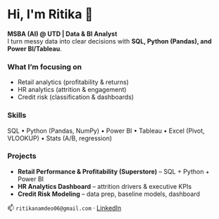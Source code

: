 
# Hi, I'm Ritika 👋
**MSBA (AI) @ UTD | Data & BI Analyst**  
I turn messy data into clear decisions with **SQL, Python (Pandas), and Power BI/Tableau**.

### What I’m focusing on
- Retail analytics (profitability & returns)
- HR analytics (attrition & engagement)
- Credit risk (classification & dashboards)

### Skills
SQL • Python (Pandas, NumPy) • Power BI • Tableau • Excel (Pivot, VLOOKUP) • Stats (A/B, regression)

### Projects
- **Retail Performance & Profitability (Superstore)** – SQL + Python + Power BI
- **HR Analytics Dashboard** – attrition drivers & executive KPIs
- **Credit Risk Modeling** – data prep, baseline models, dashboard

📫 `ritikanamdeo06@gmail.com` · [LinkedIn](https://www.linkedin.com/in/ritika-namdeo/)
